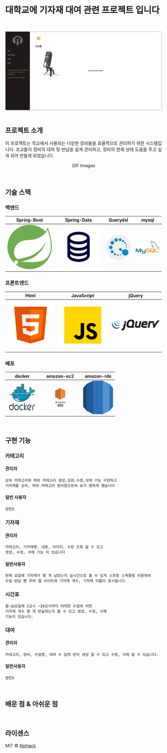 # 대학교에 기자재 대여 관련 프로젝트 입니다

<p align="center">
  <br>
  <img src="./images/common/main-page-info.gif">
  <br>
</p>

## 프로젝트 소개

<p align="justify">
이 프로젝트는 학교에서 사용되는 다양한 장비들을 효율적으로 관리하기 위한 시스템입니다. 
조교들이 장비의 대여 및 반납을 쉽게 관리하고, 장비의 현재 상태 도움을 주고 싶게 되어 만들게 되었습니다.
</p>

<p align="center">
GIF Images
</p>

<br>

## 기술 스택

### 백엔드

| Spring-Boot  |  Spring-Data   |  Querydsl   | mysql    |
|:------------:|:--------------:|:-----------:|----------|
| ![spring-boot] | ![spring-data] | ![querydsl] | ![mysql] |

### 프론트엔드
| Html    | JavaScript |  jQuery   |
|---------| :--------: |:---------:|
| ![html] |   ![js]    | ![jquery] |

### 배포
| docker    | amazon-ec2    | amazon-rds    |
|-----------|---------------|---------------|
| ![docker] | ![amazon-ec2] | ![amazon-rds] |


<br>

## 구현 기능

### 카테고리
#### 관리자
    상위 카테고리와 하위 카테고리 생성,조회,수정,삭제 기능 구현하고
    기자재를 상위, 하위 카테고리 분리함으로써 보기 편하게 했습니다
#### 일반 사용자
    권한X

### 기자재
#### 관리자
    카테고리, 기자재명, 내용, 이미지, 수량 조회 할 수 있고 
    생성, 수정, 삭제 기능 이 있습니다
#### 일반사용자
    현재 요일에 기자재가 몇 개 남았는지 실시간으로 볼 수 있게 스프링 스케줄링 이용하여
    수업 반납 뺀 후에 웹 사이트에 기자재 개수, 기자재 이름이 표시됩니다.

### 시간표
    월~금요일에 1교시 ~10교시까지 어떠한 수업에 어떤 
    기자재 개수 몇 개 반출하는지 볼 수 있고 생성, 수정, 삭제
    기능이 있습니다.

### 대여
#### 관리자
    카테고리, 장비, 수업명, 대여 수 입력 받아 생성 할 수 있고 수정, 삭제 할 수 있습니다.
#### 일반사용자
    권한X

<br>

## 배운 점 & 아쉬운 점

<p align="justify">

</p>

<br>

## 라이센스

MIT &copy; [NoHack](mailto:lbjp114@gmail.com)

<!-- Stack Icon Refernces -->

[html]: /images/stack/frontend/html.svg
[js]: /images/stack/frontend/javascript.svg
[jquery]: /images/stack/frontend/jquery.svg

[spring-boot]: /images/stack/backend/spring-boot.svg
[spring-data]: /images/stack/backend/spring-data.svg
[querydsl]: /images/stack/backend/querydsl.png
[mysql]: /images/stack/backend/mysql.png

[docker]: /images/stack/docker.png
[amazon-ec2]: /images/stack/amazon-ec2.png
[amazon-rds]: /images/stack/amazon-rds.png